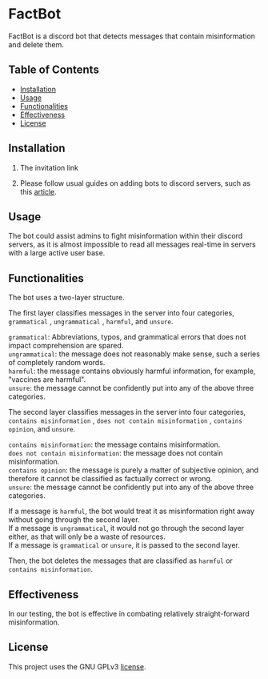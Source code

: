 # FactBot

FactBot is a discord bot that detects messages that contain misinformation and delete them. 

## Table of Contents

- [Installation](#installation)
- [Usage](#usage)
- [Functionalities](#functionalities)
- [Effectiveness](#effectiveness)
- [License](#license)

## Installation

1. The invitation link

2. Please follow usual guides on adding bots to discord servers, such as this [article](https://www.selecthub.com/resources/how-to-add-bots-to-discord/).

## Usage

The bot could assist admins to fight misinformation within their discord servers, as it is almost impossible to read all messages real-time in servers with a large active user base. 

## Functionalities

The bot uses a two-layer structure. 

The first layer classifies messages in the server into four categories, `grammatical` , `ungrammatical` , `harmful`, and `unsure`. 

`grammatical`: Abbreviations, typos, and grammatical errors that does not impact comprehension are spared.  
`ungrammatical`: the message does not reasonably make sense, such a series of completely random words.  
`harmful`: the message contains obviously harmful information, for example, "vaccines are harmful".  
`unsure`: the message cannot be confidently put into any of the above three categories.  

The second layer classifies messages in the server into four categories, `contains misinformation` , `does not contain misinformation` , `contains opinion`, and `unsure`.

`contains misinformation`: the message contains misinformation.  
`does not contain misinformation`: the message does not contain misinformation.  
`contains opinion`: the message is purely a matter of subjective opinion, and therefore it cannot be classified as factually correct or wrong.  
`unsure`: the message cannot be confidently put into any of the above three categories.  

If a message is `harmful`, the bot would treat it as misinformation right away without going through the second layer.  
If a message is `ungrammatical`, it would not go through the second layer either, as that will only be a waste of resources.  
If a message is `grammatical` or `unsure`, it is passed to the second layer.

Then, the bot deletes the messages that are classified as `harmful` or `contains misinformation`. 

## Effectiveness

In our testing, the bot is effective in combating relatively straight-forward misinformation. 

## License

This project uses the GNU GPLv3 [license](https://github.com/ai-misinformation-hackathon-2023/main/blob/main/LICENSE). 
